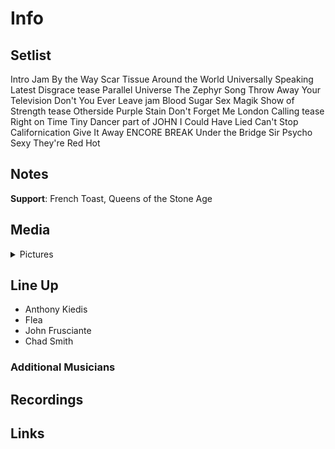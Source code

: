 # Info

## Setlist

Intro Jam
By the Way
Scar Tissue
Around the World
Universally Speaking
Latest Disgrace tease
Parallel Universe
The Zephyr Song
Throw Away Your Television
Don't You Ever Leave jam
Blood Sugar Sex Magik
Show of Strength tease
Otherside
Purple Stain
Don't Forget Me
London Calling tease
Right on Time
Tiny Dancer part of JOHN
I Could Have Lied
Can't Stop
Californication
Give It Away
ENCORE BREAK
Under the Bridge
Sir Psycho Sexy
They're Red Hot

## Notes

**Support**: French Toast, Queens of the Stone Age

## Media 

<details>
  <summary>Pictures</summary>
  <!--<img alt="Setlist" title="Setlist" src="_.jpg" height="200" />-->
</details>

## Line Up

* Anthony Kiedis
* Flea
* John Frusciante
* Chad Smith

### Additional Musicians

## Recordings

## Links

